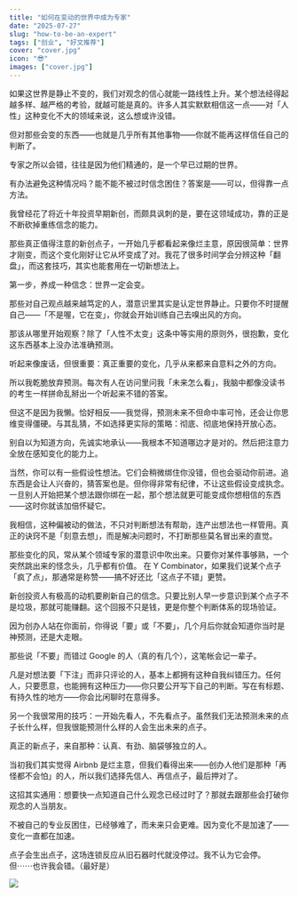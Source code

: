 ```yaml
---
title: "如何在变动的世界中成为专家"
date: "2025-07-27"
slug: "how-to-be-an-expert"
tags: ["创业", "好文推荐"]
cover: "cover.jpg"
icon: "😎"
images: ["cover.jpg"]
---
```

如果这世界是静止不变的，我们对观念的信心就能一路线性上升。某个想法经得起越多样、越严格的考验，就越可能是真的。许多人其实默默相信这一点——对「人性」这种变化不大的领域来说，这么想或许没错。



但对那些会变的东西——也就是几乎所有其他事物——你就不能再这样信任自己的判断了。



专家之所以会错，往往是因为他们精通的，是一个早已过期的世界。



有办法避免这种情况吗？能不能不被过时信念困住？答案是——可以，但得靠一点方法。



我曾经花了将近十年投资早期新创，而颇具讽刺的是，要在这领域成功，靠的正是不断砍掉重练信念的能力。



那些真正值得注意的新创点子，一开始几乎都看起来像烂主意，原因很简单：世界才刚变，而这个变化刚好让它从坏变成了对。我花了很多时间学会分辨这种「翻盘」，而这套技巧，其实也能套用在一切新想法上。



第一步，养成一种信念：世界一定会变。



那些对自己观点越来越笃定的人，潜意识里其实是认定世界静止。只要你不时提醒自己——「不是喔，它在变」，你就会开始训练自己去嗅出风的方向。



那该从哪里开始观察？除了「人性不太变」这条中等实用的原则外，很抱歉，变化这东西基本上没办法准确预测。



听起来像废话，但很重要：真正重要的变化，几乎从来都来自意料之外的方向。



所以我乾脆放弃预测。每次有人在访问里问我「未来怎么看」，我脑中都像没读书的考生一样拼命乱掰出一个听起来不错的答案。



但这不是因为我懒。恰好相反——我觉得，预测未来不但命中率可怜，还会让你思维变得僵硬。与其乱猜，不如选择更实际的策略：彻底、彻底地保持开放心态。



别自以为知道方向，先诚实地承认——我根本不知道哪边才是对的。然后把注意力全放在感知变化的能力上。



当然，你可以有一些假设性想法。它们会稍微绑住你没错，但也会驱动你前进。追东西是会让人兴奋的，猜答案也是。但你得非常有纪律，不让这些假设变成执念。
一旦别人开始把某个想法跟你绑在一起，那个想法就更可能变成你想相信的东西——这时你就该加倍怀疑它。



我相信，这种偏被动的做法，不只对判断想法有帮助，连产出想法也一样管用。真正的诀窍不是「刻意去想」，而是解决问题时，不打断那些莫名冒出来的直觉。



那些变化的风，常从某个领域专家的潜意识中吹出来。只要你对某件事够熟，一个突然跳出来的怪念头，几乎都有价值。
在 Y Combinator，如果我们说某个点子「疯了点」，那通常是称赞——搞不好还比「这点子不错」更赞。



新创投资人有极高的动机要刷新自己的信念。只要比别人早一步意识到某个点子不是垃圾，那就可能赚翻。这个回报不只是钱，更是你整个判断体系的现场验证。



因为创办人站在你面前，你得说「要」或「不要」，几个月后你就会知道你当时是神预测，还是大走眼。



那些说「不要」而错过 Google 的人（真的有几个），这笔帐会记一辈子。



凡是对想法要「下注」而非只评论的人，基本上都拥有这种自我纠错压力。任何人，只要愿意，也能拥有这种压力——你只要公开写下自己的判断。写在有标题、有持久性的地方——你会比闲聊时在意得多。



另一个我很常用的技巧：一开始先看人，不先看点子。虽然我们无法预测未来的点子长什么样，但我很能预测什么样的人会生出未来的点子。



真正的新点子，来自那种：认真、有劲、脑袋够独立的人。



当初我们其实觉得 Airbnb 是烂主意，但我们看得出来——创办人他们是那种「再怪都不会怕」的人，所以我们选择先信人、再信点子，最后押对了。



这招其实通用：想要快一点知道自己什么观念已经过时了？那就去跟那些会打破你观念的人当朋友。



不被自己的专业反困住，已经够难了，而未来只会更难。因为变化不是加速了——变化一直都在加速。



点子会生出点子，这场连锁反应从旧石器时代就没停过。我不认为它会停。
但⋯⋯也许我会错。（最好是）




![](https://prod-files-secure.s3.us-west-2.amazonaws.com/112d0858-5090-4d34-a606-b75eb8d65fd2/46476355-9cf3-4e99-9b7a-3531bc426380/1000202064.png?X-Amz-Algorithm=AWS4-HMAC-SHA256&X-Amz-Content-Sha256=UNSIGNED-PAYLOAD&X-Amz-Credential=ASIAZI2LB466ZZPYXEDJ%2F20251020%2Fus-west-2%2Fs3%2Faws4_request&X-Amz-Date=20251020T214323Z&X-Amz-Expires=3600&X-Amz-Security-Token=IQoJb3JpZ2luX2VjEE0aCXVzLXdlc3QtMiJHMEUCICJH5qzXXb%2FLyOvE4t%2FO2WIFj6ER%2FU0Pcn5r1nai%2FaVbAiEApl0%2BNtsv7csCGrtaQYbEPzn%2BgNZ%2BVbzLjU2sATg9YwcqiAQI9v%2F%2F%2F%2F%2F%2F%2F%2F%2F%2FARAAGgw2Mzc0MjMxODM4MDUiDHN4dsJI0QBHrUBWUCrcA1ajKEC4W7IYlaCVsHFPxhbFlkkYdZDgOF35OSn7vnW4Ps%2FHH5dG6tK36jSMk86SQWtp93q2TkqpDz4vggySSE2Eu5QhHS6q0TM5xBZ5Qm3b%2FWA7BWbLquWXs6ciulh%2F0LQ6iiu1CbIViygz%2B2TXaatPFaT2alFrKN00GOLKRjbbtD3RBRzewM%2B2XX%2FaF0YEzZ3Q80kHktShrS4lRn1PpgbLfRbjpVoPMghAQzrlIfaFkn5gzr4IUogEunS1oTu79kMXqmcdUMCbDBCOZmlw1iUtiOwaGbV5uEWq67RJ7zAjEsQ0MR2LJp%2FuUTj4EKjRbSaBZODaUTWO0FZEGylgU15NKFu8aBuOpqULCjyYI9YOHYF2qGbLDR4DjQkrAAKBw%2FjCXpfGE%2BbWeaIFR8ib8ply4V4vHGJdz7kwy%2FG%2FR4McI%2BRU5w3DldiNHS%2BUg8%2BvRQeCDaSinPudTa84R3d8CmxGgn9tmvY8tDpNw6IQlwQbJ2ve93G3EOqhY7Uc6ocO5IkfHdX6BZ8Ms9k7BrhwOEG9f2yVn7wdAPmUvUWpWwH0HGrRFvMSeCR0369ukb217XvDEkkJEiz0aOL4%2FZUiUjHlFeeahZkuHtsg2vTT3CKDHeAXB5wVD3OS9qSJMIPB2scGOqUBrake8fqYlj3KjaOoWe4aLh9kWnw%2FmAMr%2BIn%2BpLq%2FPwQtHCw%2FuNQsU6FbX0n7iH2XvP%2BXnp3zAfPnVmQXzAPlj8UNfp3cMgHPENQ6w9jix7jPhKbgJ4Ejqce9XRKE1h966vcyqFRvNmAgWY46ZXxMrod1IfgNILp7DXuh4I4qRURThAGpG0hmtmXlwCrqHYGiX6iQbqEj6cZlXLGKV5zYTqERTj1V&X-Amz-Signature=5713b6b0d0d2381d8691b436666cf0bbb4dc1490751b99aa6cfcc557958f01e2&X-Amz-SignedHeaders=host&x-amz-checksum-mode=ENABLED&x-id=GetObject)

